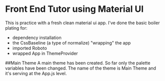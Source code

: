 # Front End Tutor using Material UI
This is practice with a fresh clean material ui app. 
I've done the basic boiler plating for:
- dependency installation
- the CssBaseline (a type of normalize) "wrapping" the app
- imported Roboto
- wrapped App in ThemeProvider

##Main Theme 
A main theme has been created. So far only the palette variables have been changed. The name of the theme is Main Theme and it's serving at the App.js level.

